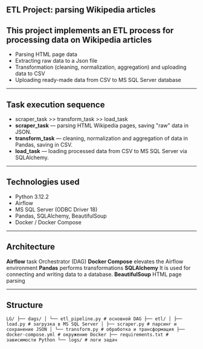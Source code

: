 ## ETL Project: parsing Wikipedia articles

## This project implements an ETL process for processing data on Wikipedia articles
 - Parsing HTML page data
 - Extracting raw data to a Json file
 - Transformation (cleaning, normalization, aggregation) and uploading data to CSV
 - Uploading ready-made data from CSV to MS SQL Server database

---

## Task execution sequence
- scraper_task >> transform_task >> load_task
- **scraper_task** — parsing HTML Wikipedia pages, saving "raw" data in JSON.  
- **transform_task** — cleaning, normalization and aggregation of data in Pandas, saving in CSV.  
- **load_task** — loading processed data from CSV to MS SQL Server via SQLAlchemy.

---

## Technologies used
- Python 3.12.2
- Airflow
- MS SQL Server (ODBC Driver 18)
- Pandas, SQLAlchemy, BeautifulSoup
- Docker / Docker Compose 

----

## Architecture
 **Airflow** task Orchestrator (DAG)
 **Docker Compose** elevates the Airflow environment
 **Pandas** performs transformations
 **SQLAlchemy** It is used for connecting and writing data to a database.
 **BeautifulSoup** HTML page parsing

---

## Structure

``` LG/ ├── dags/ │ └── etl_pipeline.py # основной DAG ├── etl/ │ ├── load.py # загрузка в MS SQL Server │ ├── scraper.py # парсинг и сохранение JSON │ └── transform.py # обработка и трансформация ├── docker-compose.yml # окружение Docker ├── requirements.txt # зависимости Python └── logs/ # логи задач ```


